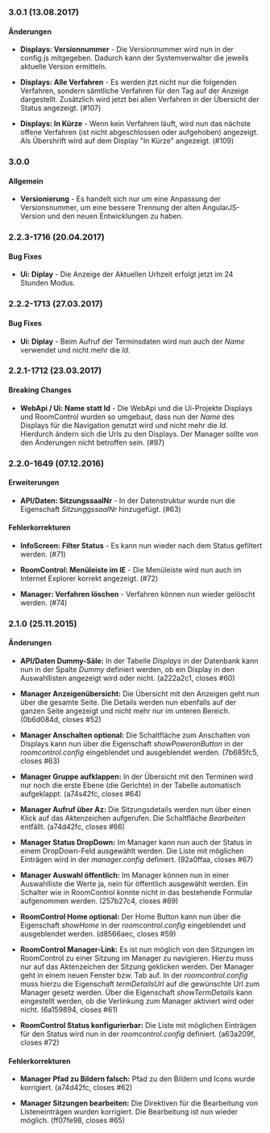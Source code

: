 <a name="3.0.1"></a>
### 3.0.1 (13.08.2017)

#### Änderungen

* __Displays: Versionnummer__ - Die Versionnummer wird nun in der config.js mitgegeben.
Dadurch kann der Systemverwalter die jeweils aktuelle Version ermitteln.

* __Displays: Alle Verfahren__ - Es werden jtzt nicht nur die folgenden Verfahren, sondern 
sämtliche Verfahren für den Tag auf der Anzeige dargestellt. Zusätzlich wird jetzt bei allen
Verfahren in der Übersicht der Status angezeigt. (#107)

* __Displays: In Kürze__ - Wenn kein Verfahren läuft, wird nun das nächste offene Verfahren 
(ist nicht abgeschlossen oder aufgehoben) angezeigt. Als Übershrift wird auf dem Display 
"In Kürze" angezeigt. (#109)

<a name="3.0.0"></a>
### 3.0.0

#### Allgemein

* __Versionierung__ - Es handelt sich nur um eine Anpassung der Versionsnummer, um eine bessere
Trennung der alten AngularJS-Version und den neuen Entwicklungen zu haben.

<a name="2.2.2-1713"></a>
### 2.2.3-1716 (20.04.2017)

#### Bug Fixes

* __Ui: Diplay__ - Die Anzeige der Aktuellen Urhzeit erfolgt jetzt im 24 Stunden Modus.

### 2.2.2-1713 (27.03.2017)

#### Bug Fixes

* __Ui: Diplay__ - Beim Aufruf der Terminsdaten wird nun auch der *Name* verwendet und 
nicht mehr die *Id*.

<a name="2.2.1-1712"></a>
### 2.2.1-1712 (23.03.2017)

#### Breaking Changes

* __WebApi / Ui: Name statt Id__ - Die WebApi und die Ui-Projekte Displays und RoomControl wurden so
umgebaut, dass nun der *Name* des Displays für die Navigation genutzt wird und nicht mehr die *Id*.
Hierdurch ändern sich die Urls zu den Displays. Der Manager sollte von den Änderungen nicht 
betroffen sein. (#97)

<a name="2.2.0-1649"></a>
### 2.2.0-1649 (07.12.2016)

#### Erweiterungen

* __API/Daten: SitzungssaalNr__ - In der Datenstruktur wurde nun die Eigenschaft *SitzunggssaalNr*
hinzugef&uuml;gt. (#63)

#### Fehlerkorrekturen

* __InfoScreen: Filter Status__ - Es kann nun wieder nach dem Status gefiltert werden. (#71)

* __RoomControl: Men&uuml;leiste im IE__ - Die Men&uuml;leiste wird nun auch im Internet 
Explorer korrekt angezeigt. (#72)

* __Manager: Verfahren löschen__ - Verfahren können nun wieder gelöscht werden. (#74)

<a name="2.1.0"></a>
### 2.1.0 (25.11.2015)

#### &Auml;nderungen

* __API/Daten Dummy-S&auml;le:__ In der Tabelle _Displays_ in der Datenbank kann nun in der Spalte 
_Dummy_ definiert werden, ob ein Display in den Auswahllisten angezeigt wird oder nicht.
(a222a2c1, closes #60)

* __Manager Anzeigen&uuml;bersicht:__ Die &Uuml;bersicht mit den Anzeigen geht nun &uuml;ber die gesamte Seite.
Die Details werden nun ebenfalls auf der ganzen Seite angezeigt und nicht mehr nur im unteren Bereich.
(0b6d084d, closes #52)

* __Manager Anschalten optional:__ Die Schaltfl&auml;che zum Anschalten von Displays kann nun &uuml;ber die
Eigenschaft _showPoweronButton_ in der _roomcontrol.config_ eingeblendet und ausgeblendet werden. 
(7b685fc5, closes #63)

* __Manager Gruppe aufklappen:__ In der &Uuml;bersicht mit den Terminen wird nur noch die erste 
Ebene (die Gerichte) in der Tabelle automatisch aufgeklappt. (a74s42fc, closes #64)

* __Manager Aufruf &uuml;ber Az:__ Die Sitzungsdetails werden nun &uuml;ber einen Klick auf das Aktenzeichen
aufgerufen. Die Schaltfl&auml;che _Bearbeiten_ entf&auml;llt. (a74d42fc, closes #66)

* __Manager Status DropDown:__ Im Manager kann nun auch der Status in einem DropDown-Feld ausgew&auml;hlt 
werden. Die Liste mit m&ouml;glichen Eintr&auml;gen wird in der _manager.config_ definiert.
(92a0ffaa, closes #67)

* __Manager Auswahl &ouml;ffentlich:__ Im Manager k&ouml;nnen nun in einer Auswahlliste die Werte ja, nein f&uuml;r 
&ouml;ffentlich ausgew&auml;hlt werden. Ein Schalter wie in RoomControl konnte nicht in das bestehende 
Formular aufgenommen werden. (257b27c4, closes #69)

* __RoomControl Home optional:__ Der Home Button kann nun &uuml;ber die Eigenschaft _showHome_ in der 
_roomcontrol.config_ eingeblendet und ausgeblendet werden. (d8566aec, closes #59)

* __RoomControl Manager-Link:__ Es ist nun m&ouml;glich von den Sitzungen im RoomControl zu einer Sitzung
im Manager zu navigieren. Hierzu muss nur auf das Aktenzeichen der Sitzung geklicken werden. Der Manager 
geht in einem neuen Fenster bzw. Tab auf. In der _roomcontrol.config_ muss hierzu die Eigenschaft 
_termDetailsUrl_ auf die gew&uuml;nschte Url zum Manager gesetz werden. &Uuml;ber die Eigenschaft _showTermDetails_ 
kann eingestellt werden, ob die Verlinkung zum Manager aktiviert wird oder nicht. (6a159894, closes #61)

* __RoomControl Status konfigurierbar:__ Die Liste mit m&ouml;glichen Eintr&auml;gen f&uuml;r den Status wird nun in der 
_roomcontrol.config_ definiert. (a63a209f, closes #72)

#### Fehlerkorrekturen

* __Manager Pfad zu Bildern falsch:__ Pfad zu den Bildern und Icons wurde korrigiert.
(a74d42fc, closes #62)

* __Manager Sitzungen bearbeiten:__ Die Direktiven f&uuml;r die Bearbeitung von Listeneintr&auml;gen wurden 
korrigiert. Die Bearbeitung ist nun wieder m&ouml;glich. (ff07fe98, closes #65)